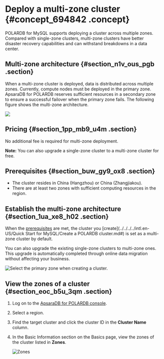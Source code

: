 # Deploy a multi-zone cluster {#concept_694842 .concept}

POLARDB for MySQL supports deploying a cluster across multiple zones. Compared with single-zone clusters, multi-zone clusters have better disaster recovery capabilities and can withstand breakdowns in a data center.

## Multi-zone architecture {#section_n1v_ous_pgb .section}

When a multi-zone cluster is deployed, data is distributed across multiple zones. Currently, compute nodes must be deployed in the primary zone. ApsaraDB for POLARDB reserves sufficient resources in a secondary zone to ensure a successful failover when the primary zone fails. The following figure shows the multi-zone architecture.

![](http://static-aliyun-doc.oss-cn-hangzhou.aliyuncs.com/assets/img/557535/156645571049457_en-US.png)

## Pricing {#section_1pp_mb9_u4m .section}

No additional fee is required for multi-zone deployment.

**Note:** You can also upgrade a single-zone cluster to a multi-zone cluster for free.

## Prerequisites {#section_buw_gy9_ox8 .section}

-   The cluster resides in China \(Hangzhou\) or China \(Zhangjiakou\).
-   There are at least two zones with sufficient computing resources in the region.

## Establish the multi-zone architecture {#section_1ua_xe8_h02 .section}

When the [prerequisites](#) are met, the cluster you [create](../../../../intl.en-US/Quick Start for MySQL/Create a POLARDB cluster.md#) is set as a multi-zone cluster by default.

You can also upgrade the existing single-zone clusters to multi-zone ones. This upgrade is automatically completed through online data migration without affecting your business.

![Select the primary zone when creating a cluster.](http://static-aliyun-doc.oss-cn-hangzhou.aliyuncs.com/assets/img/557535/156645571149461_en-US.png)

## View the zones of a cluster {#section_eoc_b5u_3qm .section}

1.  Log on to the [ApsaraDB for POLARDB console](https://polardb.console.aliyun.com/).
2.  Select a region.
3.  Find the target cluster and click the cluster ID in the **Cluster Name** column.
4.  In the Basic Information section on the Basics page, view the zones of the cluster listed in **Zones**.

    ![Zones](http://static-aliyun-doc.oss-cn-hangzhou.aliyuncs.com/assets/img/557535/156645571149462_en-US.png)



